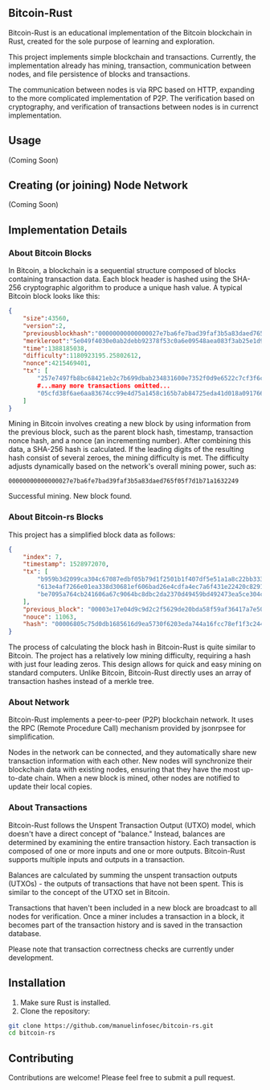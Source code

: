 ## Bitcoin-Rust 

Bitcoin-Rust is an educational implementation of the Bitcoin blockchain in Rust, created for the sole purpose of learning and exploration.

This project implements simple blockchain and transactions. Currently, the implementation already has mining, transaction, communication between nodes, and file persistence of blocks and transactions.

The communication between nodes is via RPC based on HTTP, expanding to the more complicated implementation of P2P. The verification based on cryptography, and verification of transactions between nodes is in currenct implementation.

## Usage
(Coming Soon)

## Creating (or joining) Node Network
(Coming Soon)

## Implementation Details
### About Bitcoin Blocks
In Bitcoin, a blockchain is a sequential structure composed of blocks containing transaction data. Each block header is hashed using the SHA-256 cryptographic algorithm to produce a unique hash value. A typical Bitcoin block looks like this:

```json
{
    "size":43560,
    "version":2,
    "previousblockhash":"00000000000000027e7ba6fe7bad39faf3b5a83daed765f05f7d1b71a1632249",
    "merkleroot":"5e049f4030e0ab2debb92378f53c0a6e09548aea083f3ab25e1d94ea1155e29d",
    "time":1388185038,
    "difficulty":1180923195.25802612,
    "nonce":4215469401,
    "tx": [
        "257e7497fb8bc68421eb2c7b699dbab234831600e7352f0d9e6522c7cf3f6c77",
        #...many more transactions omitted...
        "05cfd38f6ae6aa83674cc99e4d75a1458c165b7ab84725eda41d018a09176634"
    ]
}
```

Mining in Bitcoin involves creating a new block by using information from the previous block, such as the parent block hash, timestamp, transaction nonce hash, and a nonce (an incrementing number). After combining this data, a SHA-256 hash is calculated. If the leading digits of the resulting hash consist of several zeroes, the mining difficulty is met. The difficulty adjusts dynamically based on the network's overall mining power, such as:

```
00000000000000027e7ba6fe7bad39faf3b5a83daed765f05f7d1b71a1632249
```

Successful mining. New block found.

### About Bitcoin-rs Blocks
This project has a simplified block data as follows:

```json
{
	"index": 7,
	"timestamp": 1528972070,
	"tx": [
        "b959b3d2099ca304c67087edbf05b79d1f2501b1f407df5e51a1a8c22bb3334d",
        "613e4af7266e01ea338d30681ef606bad26e4cdfa4ec7a6f431e22420c8291fd",
        "be7095a764cb241606a67c9064bc8dbc2da2370d49459bd492473ea5ce304cb3"
    ],
	"previous_block": "00003e17e04d9c9d2c2f5629de20bda58f59af36417a7e50eb77a74a028b026a",
	"nouce": 11063,
	"hash": "00006805c75d0db1685616d9ea5730f6203eda744a16fcc78ef1f3c244083ea4"
}
```

The process of calculating the block hash in Bitcoin-Rust is quite similar to Bitcoin. The project has a relatively low mining difficulty, requiring a hash with just four leading zeros. This design allows for quick and easy mining on standard computers. Unlike Bitcoin, Bitcoin-Rust directly uses an array of transaction hashes instead of a merkle tree.

### About Network
Bitcoin-Rust implements a peer-to-peer (P2P) blockchain network. It uses the RPC (Remote Procedure Call) mechanism provided by jsonrpsee for simplification.

Nodes in the network can be connected, and they automatically share new transaction information with each other. New nodes will synchronize their blockchain data with existing nodes, ensuring that they have the most up-to-date chain. When a new block is mined, other nodes are notified to update their local copies.

### About Transactions
Bitcoin-Rust follows the Unspent Transaction Output (UTXO) model, which doesn't have a direct concept of "balance." Instead, balances are determined by examining the entire transaction history. Each transaction is composed of one or more inputs and one or more outputs. Bitcoin-Rust supports multiple inputs and outputs in a transaction.

Balances are calculated by summing the unspent transaction outputs (UTXOs) - the outputs of transactions that have not been spent. This is similar to the concept of the UTXO set in Bitcoin.

Transactions that haven't been included in a new block are broadcast to all nodes for verification. Once a miner includes a transaction in a block, it becomes part of the transaction history and is saved in the transaction database.

Please note that transaction correctness checks are currently under development.

## Installation
1. Make sure Rust is installed.
2. Clone the repository:
```bash
git clone https://github.com/manuelinfosec/bitcoin-rs.git
cd bitcoin-rs
```

## Contributing
Contributions are welcome! Please feel free to submit a pull request.